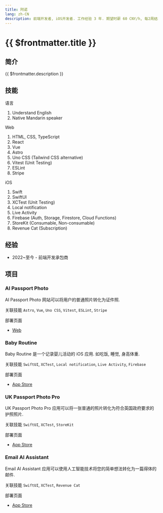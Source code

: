```yaml
---
title: 阿诺
lang: zh-CN
description: 前端开发者, iOS开发者. 工作经验 3 年. 期望时薪 60 CNY/h, 每2周结款一次.
---
```


# {{ $frontmatter.title }}

## 简介

{{ $frontmatter.description }}

## 技能

语言
1. Understand English
2. Native Mandarin speaker

Web
1. HTML, CSS, TypeScript
2. React
3. Vue
4. Astro
5. Uno CSS (Tailwind CSS alternative)
6. Vitest (Unit Testing)
7. ESLint
8. Stripe

iOS
1. Swift
2. SwiftUI
3. XCTest (Unit Testing)
4. Local notification
5. Live Activity
6. Firebase (Auth, Storage, Firestore, Cloud Functions)
7. StoreKit (Consumable, Non-consumable)
9. Revenue Cat (Subscription)

## 经验

- 2022~至今 - 前端开发承包商

## 项目

### AI Passport Photo

AI Passport Photo 网站可以将用户的普通照片转化为证件照.

关联技能 `Astro`, `Vue`, `Uno CSS`, `Vitest`, `ESLint`, `Stripe`

部署页面
- [Web](https://aipassportphoto.com/)

### Baby Routine

Baby Routine 是一个记录婴儿活动的 iOS 应用. 如吃饭, 睡觉, 身高体重.

关联技能 `SwiftUI`, `XCTest`, `Local notification`, `Live Activity`, `Firebase`

部署页面
- [App Store](https://apps.apple.com/us/app/baby-routine-baby-tracker/id6740127932)

### UK Passport Photo Pro

UK Passport Photo Pro 应用可以将一张普通的照片转化为符合英国政府要求的护照照片.

关联技能 `SwiftUI`, `XCTest`, `StoreKit`

部署页面
- [App Store](https://apps.apple.com/us/app/uk-passport-photo-pro/id6743296026)

### Email AI Assistant

Email AI Assistant 应用可以使用人工智能技术将您的简单想法转化为一篇得体的邮件.

关联技能 `SwiftUI`, `XCTest`, `Revenue Cat`

部署页面
- [App Store](https://apps.apple.com/us/app/email-ai-assistant/id6743690196)
